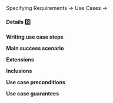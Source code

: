 <link rel="stylesheet" href="{{baseUrl}}/css/textbook.css">

<div class="website-content">

<div id="path">Specifying Requirements &rarr; Use Cases &rarr;</div>

<div id="title">

#### Details :two:

</div>

<div id="body">

**Writing use case steps**

<include src="useCaseSteps.md" />

**Main success scenario**

<include src="mainSuccessScenario.md" />

**Extensions**

<include src="extensions.md" />

**Inclusions**

<include src="inclusions.md" />

**Use case preconditions**

<include src="preconditions.md" />

**Use case guarantees**

<include src="guarantees.md" />

</div>

<div id="extras">

<include src="exercises.md" />

</div>

</div>
